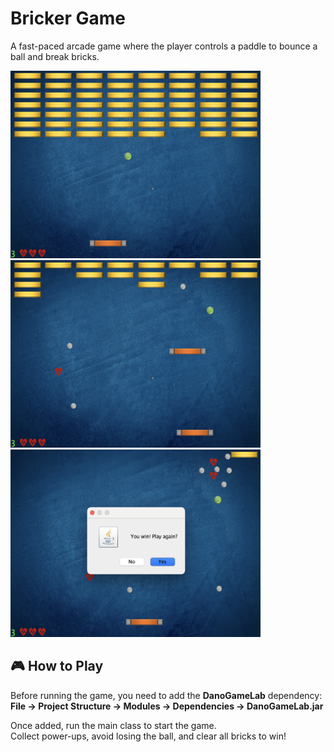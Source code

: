 # Bricker Game

A fast-paced arcade game where the player controls a paddle to bounce a ball and break bricks.

<p float="left">
  <img src="images/screenshot1.jpeg" width="400" height="300"/>
  <img src="images/screenshot2.jpeg" width="400" height="300"/>
  <img src="images/screenshot3.jpeg" width="400" height="300"/>
</p>

## 🎮 How to Play

Before running the game, you need to add the **DanoGameLab** dependency:  
**File → Project Structure → Modules → Dependencies → DanoGameLab.jar**

Once added, run the main class to start the game.  
Collect power-ups, avoid losing the ball, and clear all bricks to win!

